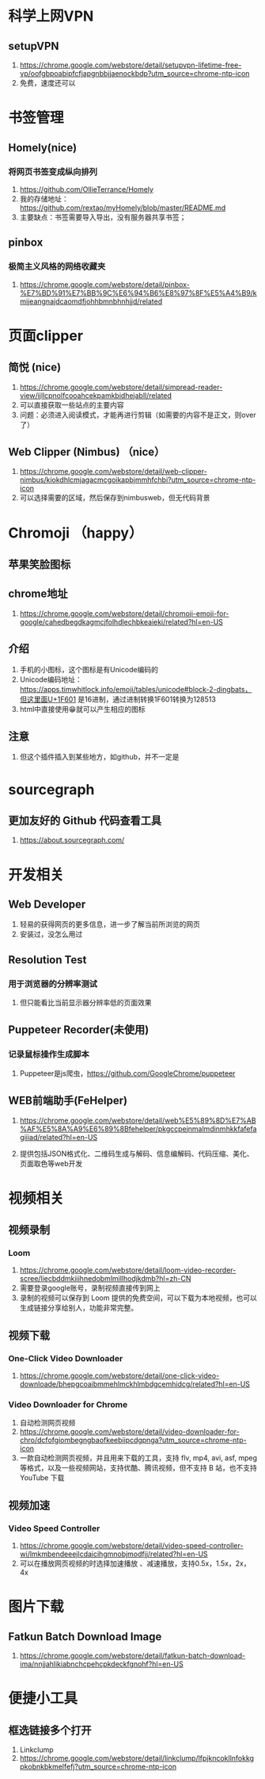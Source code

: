 # 科学上网VPN

## setupVPN

1. https://chrome.google.com/webstore/detail/setupvpn-lifetime-free-vp/oofgbpoabipfcfjapgnbbjjaenockbdp?utm_source=chrome-ntp-icon
2. 免费，速度还可以

# 书签管理

## Homely(nice)

### 将网页书签变成纵向排列

1. https://github.com/OllieTerrance/Homely
2. 我的存储地址：https://github.com/rextao/myHomely/blob/master/README.md
3. 主要缺点：书签需要导入导出，没有服务器共享书签；

## pinbox

### 极简主义风格的网络收藏夹

1. https://chrome.google.com/webstore/detail/pinbox-%E7%BD%91%E7%BB%9C%E6%94%B6%E8%97%8F%E5%A4%B9/kmijeangnajdcaomdfjohhbmnbhnhjjd/related

# 页面clipper

## 简悦 (nice)

1. https://chrome.google.com/webstore/detail/simpread-reader-view/ijllcpnolfcooahcekpamkbidhejabll/related
2. 可以直接获取一些站点的主要内容
3. 问题：必须进入阅读模式，才能再进行剪辑（如需要的内容不是正文，则over了）

## Web Clipper (Nimbus) （nice）

1. https://chrome.google.com/webstore/detail/web-clipper-nimbus/kiokdhlcmjagacmcgoikapbjmmhfchbi?utm_source=chrome-ntp-icon
2. 可以选择需要的区域，然后保存到nimbusweb，但无代码背景

# Chromoji （happy）

## 苹果笑脸图标

## chrome地址

1. https://chrome.google.com/webstore/detail/chromoji-emoji-for-google/cahedbegdkagmcjfolhdlechbkeaieki/related?hl=en-US

## 介绍

1. 手机的小图标，这个图标是有Unicode编码的
2. Unicode编码地址：https://apps.timwhitlock.info/emoji/tables/unicode#block-2-dingbats，但这里面U+1F601 是16进制，通过进制转换1F601转换为128513
3. html中直接使用&#128513;就可以产生相应的图标

## 注意

1. 但这个插件插入到某些地方，如github，并不一定是

# sourcegraph

## 更加友好的 Github 代码查看工具

1. https://about.sourcegraph.com/

# 开发相关

## Web Developer

1. 轻易的获得网页的更多信息，进一步了解当前所浏览的网页 
2. 安装过，没怎么用过

## Resolution Test

### 用于浏览器的分辨率测试

1. 但只能看比当前显示器分辨率低的页面效果

## Puppeteer Recorder(未使用)

### 记录鼠标操作生成脚本

1. Puppeteer是js爬虫，https://github.com/GoogleChrome/puppeteer

## WEB前端助手(FeHelper)

1. https://chrome.google.com/webstore/detail/web%E5%89%8D%E7%AB%AF%E5%8A%A9%E6%89%8Bfehelper/pkgccpejnmalmdinmhkkfafefagiiiad/related?hl=en-US

2. 提供包括JSON格式化、二维码生成与解码、信息编解码、代码压缩、美化、页面取色等web开发


# 视频相关
## 视频录制
### Loom
1. https://chrome.google.com/webstore/detail/loom-video-recorder-scree/liecbddmkiiihnedobmlmillhodjkdmb?hl=zh-CN
1. 需要登录google账号，录制视频直接传到网上
1. 录制的视频可以保存到 Loom 提供的免费空间，可以下载为本地视频，也可以生成链接分享给别人，功能非常完整。

## 视频下载

### One-Click Video Downloader

1. https://chrome.google.com/webstore/detail/one-click-video-downloade/bhepgcoaibmmehlmckhlmbdgcemhidcg/related?hl=en-US

### Video Downloader for Chrome

1. 自动检测网页视频
2. https://chrome.google.com/webstore/detail/video-downloader-for-chro/dcfofgiombegngbaofkeebiipcdgpnga?utm_source=chrome-ntp-icon
3. 一款自动检测网页视频，并且用来下载的工具，支持 flv, mp4, avi, asf, mpeg 等格式，以及一些视频网站，支持优酷、腾讯视频，但不支持 B 站，也不支持 YouTube 下载 

## 视频加速
### Video Speed Controller
1. https://chrome.google.com/webstore/detail/video-speed-controller-wi/lmkmbendeeejlcdaicihgmnobjmodfjj/related?hl=en-US
1. 可以在播放网页视频的时选择加速播放 、减速播放，支持0.5x，1.5x，2x，4x

# 图片下载

## Fatkun Batch Download Image

1. https://chrome.google.com/webstore/detail/fatkun-batch-download-ima/nnjjahlikiabnchcpehcpkdeckfgnohf?hl=en-US



# 便捷小工具

## 框选链接多个打开

1. Linkclump
2. https://chrome.google.com/webstore/detail/linkclump/lfpjkncokllnfokkgpkobnkbkmelfefj?utm_source=chrome-ntp-icon